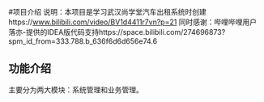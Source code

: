 #项目介绍
说明：本项目是学习武汉尚学堂汽车出租系统时创建https://www.bilibili.com/video/BV1d4411r7vn?p=21
同时感谢：哔哩哔哩用户落亦-提供的IDEA版代码支持https://space.bilibili.com/274696873?spm_id_from=333.788.b_636f6d6d656e74.6

## 功能介绍
主要分为两大模块：系统管理和业务管理。
